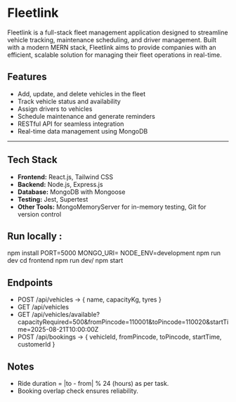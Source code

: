# Fleetlink

Fleetlink is a full-stack fleet management application designed to streamline vehicle tracking, maintenance scheduling, and driver management. Built with a modern MERN stack, Fleetlink aims to provide companies with an efficient, scalable solution for managing their fleet operations in real-time.

## Features

- Add, update, and delete vehicles in the fleet  
- Track vehicle status and availability  
- Assign drivers to vehicles  
- Schedule maintenance and generate reminders  
- RESTful API for seamless integration  
- Real-time data management using MongoDB  

---

## Tech Stack

- **Frontend:** React.js, Tailwind CSS  
- **Backend:** Node.js, Express.js  
- **Database:** MongoDB with Mongoose  
- **Testing:** Jest, Supertest  
- **Other Tools:** MongoMemoryServer for in-memory testing, Git for version control  

## Run locally :
npm install
PORT=5000
MONGO_URI=<your-mongodb-uri>
NODE_ENV=development
npm run dev
cd frontend
npm run dev/ npm start

## Endpoints
- POST /api/vehicles  → { name, capacityKg, tyres }
- GET  /api/vehicles
- GET  /api/vehicles/available?capacityRequired=500&fromPincode=110001&toPincode=110020&startTime=2025-08-21T10:00:00Z
- POST /api/bookings → { vehicleId, fromPincode, toPincode, startTime, customerId }

## Notes
- Ride duration = |to - from| % 24 (hours) as per task.
- Booking overlap check ensures reliability.
